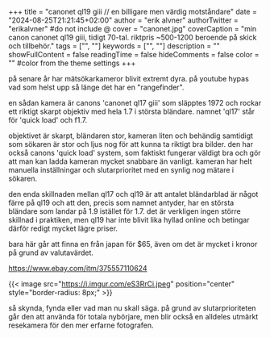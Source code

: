 +++
title = "canonet ql19 giii // en billigare men värdig motståndare"
date = "2024-08-25T21:21:45+02:00"
author = "erik alvner"
authorTwitter = "erikalvner" #do not include @
cover = "canonet.jpg"
coverCaption = "min canon canonet ql19 giii, tidigt 70-tal. riktpris ~500-1200 beroende på skick och tillbehör."
tags = ["", ""]
keywords = ["", ""]
description = ""
showFullContent = false
readingTime = false
hideComments = false
color = "" #color from the theme settings
+++

på senare år har mätsökarkameror blivit extremt dyra. på youtube hypas vad som helst upp så länge det har en "rangefinder". 

en sådan kamera är canons 'canonet ql17 giii' som släpptes 1972 och rockar ett riktigt skarpt objektiv med hela 1.7 i största bländare. namnet 'ql17' står för 'quick load' och f1.7.

objektivet är skarpt, bländaren stor, kameran liten och behändig samtidigt som sökaren är stor och ljus nog för att kunna ta riktigt bra bilder. den har också canons 'quick load' system, som faktiskt fungerar väldigt bra och gör att man kan ladda kameran mycket snabbare än vanligt. kameran har helt manuella inställningar och slutarprioritet med en synlig nog mätare i sökaren.

den enda skillnaden mellan ql17 och ql19 är att antalet bländarblad är något färre på ql19 och att den, precis som namnet antyder, har en största bländare som landar på 1.9 istället för 1.7. det är verkligen ingen större skillnad i praktiken, men ql19 har inte blivit lika hyllad online och betingar därför redigt mycket lägre priser.

bara här går att finna en från japan för $65, även om det är mycket i kronor på grund av valutavärdet.

https://www.ebay.com/itm/375557110624

{{< image src="https://i.imgur.com/eS3RrCi.jpeg" position="center" style="border-radius: 8px;" >}}

så skynda, fynda eller vad man nu skall säga. på grund av slutarprioriteten går den att använda för totala nybörjare, men blir också en alldeles utmärkt resekamera för den mer erfarne fotografen.